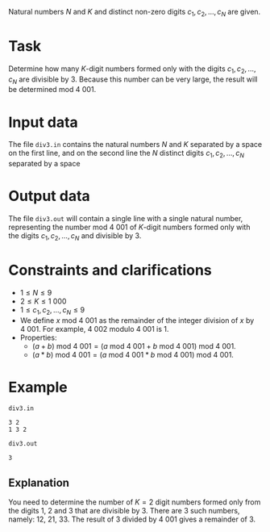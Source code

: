 Natural numbers $N$ and $K$ and distinct non-zero digits $c_1, c_2, \dots, c_N$ are given.

# Task

Determine how many $K$-digit numbers formed only with the digits $c_1, c_2, \dots, c_N$ are divisible by $3$. Because this number can be very large, the result will be determined $\text{mod }4\ 001$.

# Input data

The file `div3.in` contains the natural numbers $N$ and $K$ separated by a space on the first line, and on the second line the $N$ distinct digits $c_1, c_2, \dots, c_N$ separated by a space

# Output data

The file `div3.out` will contain a single line with a single natural number, representing the number $\text{mod }4\ 001$ of $K$-digit numbers formed only with the digits $c_1, c_2, \dots, c_N$ and divisible by $3$.

# Constraints and clarifications

* $1 \leq N \leq 9$
* $2 \leq K \leq 1\ 000$
* $1 \leq c_1, c_2, \dots, c_N \leq 9$
* We define $x\text{ mod }4\ 001$ as the remainder of the integer division of $x$ by $4\ 001$. For example, $4\ 002$ modulo $4\ 001$ is $1$.
* Properties:
	* $(a + b)\text{ mod }4\ 001 = (a\text{ mod }4\ 001 + b\text{ mod }4\ 001)\text{ mod }4\ 001$.
	* $(a * b)\text{ mod }4\ 001 = (a\text{ mod }4\ 001 * b\text{ mod }4\ 001)\text{ mod }4\ 001$.

# Example

`div3.in`
```
3 2
1 3 2
```

`div3.out`
```
3
```
	
## Explanation

You need to determine the number of $K = 2$ digit numbers formed only from the digits $1$, $2$ and $3$ that are divisible by $3$. There are $3$ such numbers, namely: $12$, $21$, $33$. The result of $3$ divided by $4\ 001$ gives a remainder of $3$.